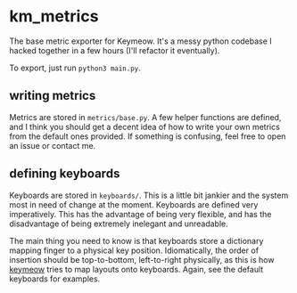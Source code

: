 # km_metrics
The base metric exporter for Keymeow. 
It's a messy python codebase I hacked together in a few hours (I'll refactor it eventually). 

To export, just run `python3 main.py`.

## writing metrics
Metrics are stored in `metrics/base.py`. 
A few helper functions are defined, and I think you should get a decent idea of how to write your own metrics from the default ones provided. 
If something is confusing, feel free to open an issue or contact me.

## defining keyboards
Keyboards are stored in `keyboards/`.
This is a little bit jankier and the system most in need of change at the moment. 
Keyboards are defined very imperatively. This has the advantage of being very flexible,
and has the disadvantage of being extremely inelegant and unreadable.

The main thing you need to know is that keyboards store 
a dictionary mapping finger to a physical key position. Idiomatically, the order of insertion
should be top-to-bottom, left-to-right physically, as this is how [keymeow](https://github.com/semilin/keymeow)
tries to map layouts onto keyboards. Again, see the default keyboards for examples.
